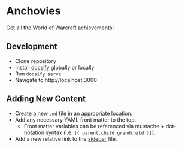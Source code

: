 # Anchovies

Get all the World of Warcraft achievements!

## Development

- Clone repository
- Install [docsify](https://docsify.js.org/#/quickstart) globally or locally
- Run `docsify serve`
- Navigate to http://localhost:3000

## Adding New Content

- Create a new `.md` file in an appropriate location.
- Add any necessary YAML front matter to the top.
  - Front matter variables can be referenced via mustache + dot-notation syntax (i.e. `{{ parent.child.grandchild }}`).
- Add a new relative link to the [sidebar](content/_sidebar.md) file.
